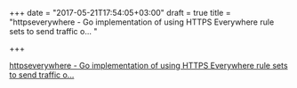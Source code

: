 +++
date = "2017-05-21T17:54:05+03:00"
draft = true
title = "httpseverywhere - Go implementation of using HTTPS Everywhere rule sets to send traffic o... "

+++

<p><a href="https://t.co/FCueDhmlU9">httpseverywhere - Go implementation of using HTTPS Everywhere rule sets to send traffic o... </a></p>